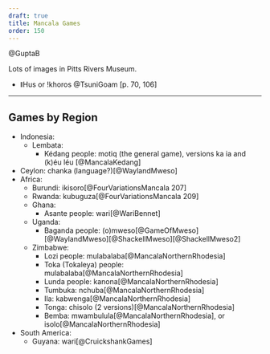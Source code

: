```yaml
---
draft: true
title: Mancala Games
order: 150
---
```


@GuptaB

Lots of images in Pitts Rivers Museum.

- <span lang="naq" class="aka">ǁHus</span> or <span lang="naq" class="aka">ǃkhoros</span> @TsuniGoam [p. 70, 106]

---
## Games by Region

- Indonesia:
    - Lembata:
        - Kédang people: <span lang="ksx">motiq</span> (the general game), versions <span lang="ksx">ka ia</span> and <span lang="ksx">(k)éu léu</span> [@MancalaKedang]
- Ceylon: chanka (language?)[@WaylandMweso]
- Africa:
    - Burundi: <span lang="rn">ikisoro</span>[@FourVariationsMancala 207]
    - Rwanda: <span lang="rw">kubuguza</span>[@FourVariationsMancala 209]
    - Ghana:
        - Asante people: <span lang="tw">wari</span>[@WariBennet]
    - Uganda:
        - Baganda people: <span lang="lg">(o)mweso</span>[@GameOfMweso][@WaylandMweso][@ShackellMweso][@ShackellMweso2]
    - Zimbabwe:
        - Lozi people: <span lang="loz">mulabalaba</span>[@MancalaNorthernRhodesia]
        - Toka (Tokaleya) people: <span lang="toi">mulabalaba</span>[@MancalaNorthernRhodesia]
        - Lunda people: <span lang="lun">kanona</span>[@MancalaNorthernRhodesia]
        - Tumbuka: <span lang="tum">nchuba</span>[@MancalaNorthernRhodesia]
        - Ila: <span lang="ilb">kabwenga</span>[@MancalaNorthernRhodesia]
        - Tonga: <span lang="toi">chisolo</span> (2 versions)[@MancalaNorthernRhodesia]
        - Bemba: <span lang="bem">mwambulula</span>[@MancalaNorthernRhodesia], or <span lang="bem">isolo</span>[@MancalaNorthernRhodesia]
- South America:
    - Guyana: wari[@CruickshankGames]
